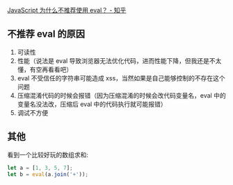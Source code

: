 [JavaScript 为什么不推荐使用 eval？ - 知乎](https://www.zhihu.com/question/20591877)

## 不推荐 eval 的原因

1. 可读性
2. 性能（说法是 eval 导致浏览器无法优化代码，进而性能下降，但我还是不太懂，有空再看看吧）
3. eval 不受信任的字符串可能造成 xss，当然如果是自己能够控制的不存在这个问题
4. 压缩混淆代码的时候会报错（因为压缩混淆的时候会改代码变量名，eval 中的变量名没法改，压缩后 eval 中的代码执行就可能报错）
5. 调试不方便

## 其他

看到一个比较好玩的数组求和:

```js
let a = [1, 3, 5, 7];
let b = eval(a.join('+'));
```
